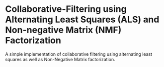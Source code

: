 # Collaborative-Filtering using Alternating Least Squares (ALS) and Non-negative Matrix (NMF) Factorization
A simple implementation of collaborative filtering using alternating least squares as well as Non-Negative Matrix factorization.
